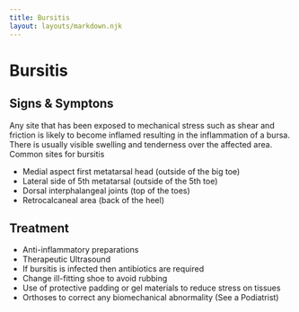 ```yaml
---
title: Bursitis
layout: layouts/markdown.njk
---
```


# Bursitis

## Signs & Symptons

Any site that has been exposed to mechanical stress such as shear and friction is likely to become inflamed resulting in the inflammation of a bursa. There is usually visible swelling and tenderness over the affected area. Common sites for bursitis

- Medial aspect first metatarsal head (outside of the big toe)
- Lateral side of 5th metatarsal (outside of the 5th toe)
- Dorsal interphalangeal joints (top of the toes)
- Retrocalcaneal area (back of the heel)

## Treatment

- Anti-inflammatory preparations
- Therapeutic Ultrasound
- If bursitis is infected then antibiotics are required
- Change ill-fitting shoe to avoid rubbing
- Use of protective padding or gel materials to reduce stress on tissues
- Orthoses to correct any biomechanical abnormality (See a Podiatrist)
